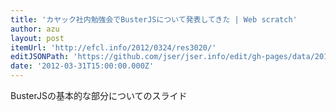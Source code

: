 ```yaml
---
title: 'カヤック社内勉強会でBusterJSについて発表してきた | Web scratch'
author: azu
layout: post
itemUrl: 'http://efcl.info/2012/0324/res3020/'
editJSONPath: 'https://github.com/jser/jser.info/edit/gh-pages/data/2012/03/index.json'
date: '2012-03-31T15:00:00.000Z'
---
```

BusterJSの基本的な部分についてのスライド
